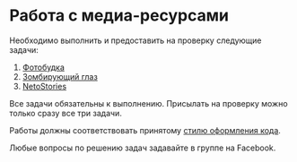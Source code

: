 Работа с медиа-ресурсами
===

Необходимо выполнить и предоставить на проверку следующие задачи:

1. [Фотобудка](./photo-booth/)
2. [Зомбирующий глаз](./eye/)
3. [NetoStories](./stories)

Все задачи обязательны к выполнению. Присылать на проверку можно только сразу все три задачи.

Работы должны соответствовать принятому [стилю оформления кода](https://netology-university.bitbucket.io/codestyle/).

Любые вопросы по решению задач задавайте в группе на Facebook.
